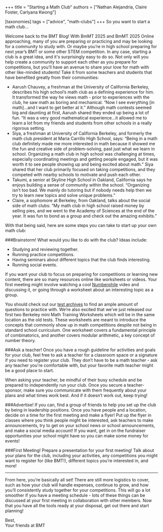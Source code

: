 +++
title = "Starting a Math Club"
authors = ["Nathan Alejandria, Claire Foster, Carlyana Kwong"]

[taxonomies] 
tags = ["advice", "math-clubs"]
+++
So you want to start a math club...

Welcome back to the BMT Blog! With BmMT 2025 and BmMT 2025 Online approaching, many of you are preparing or practicing and may be looking for a community to study with. Or maybe you’re in high school preparing for next year’s BMT or some other STEM competition. In any case, starting a club is a great idea, and it's surprisingly easy to do so. Not only will you help create a community to support each other as you prepare for competitions, but you’ll have an avenue to share your love for math with other like-minded students! Take it from some teachers and students that have benefited greatly from their communities:

- Aarush Chauvey, a freshman at the University of California Berkeley, describes his high school’s math club as a defining experience for him. It transformed the way he views math - prior to experiences with the club, he saw math as boring and mechanical. “Now I see everything [in math]…and I want to get better at it.” Although math contests seemed big and daunting at first, Aarush shared they ended up being a lot of fun. “It was a very good mathematical experience…it allowed me to learn a lot from my friends and students from other schools in a really rigorous setting.
- Siya, a freshman at University of California Berkeley, and formerly the math club president at Maria Carrillo High School, says: “Being in a math club definitely made me more interested in math because it showed me the fun and creative side of problem-solving, past just what we learn in school. Organizing a math club in high school was challenging at times, especially coordinating meetings and getting people engaged, but it was worth it to see people showing up and being excited about math.” Siya shared that her club primarily focused on taking competitions, and they competed with nearby schools to motivate and push each other. 
- Takumi, a senior at Skyline High School in Oakland, California says he enjoys building a sense of community within the school. “Organizing isn’t too bad. We mainly do tutoring but if nobody needs help then we try to learn new topics and solve unique problems.”
- Claire, a sophomore at Berkeley, from Oakland, talks about the social side of math clubs: “My math club in high school raised money by selling pies, and we went to the Academy of Sciences at the end of the year. It was fun to bond as a group and check out the amazing exhibits.”


With that being said, here are some steps you can take to start up your own math club:

###Brainstorm!
What would you like to do with the club? Ideas include:
- Studying and reviewing together.
- Running practice competitions.
- Having seminars about different topics that the club finds interesting.
- Running social events.

If you want your club to focus on preparing for competitions or learning new content, there are so many resources online like worksheets or videos. Your first meeting might involve watching a cool [Numberphile](https://www.youtube.com/numberphile) video and discussing it, or going through a worksheet about an interesting topic as a group. 

You should check out our [test archives](https://berkeley.mt/archives/ ) to find an ample amount of questions to practice with. We’re also excited that we’ve just released our first two Berkeley mini Math Training Worksheets which will be in the same location as the old tests. These worksheets are meant to introduce the concepts that commonly show up in math competitions despite not being in standard school curriculum. One worksheet covers a fundamental principle of combinatorics, and another covers modular arithmetic, a key concept of number theory.

###Ask a teacher!
Once you have a rough guideline for activities and goals for your club, feel free to ask a teacher for a classroom space or a signature if you need to register your club. They don’t have to be a math teacher - ask any teacher you're comfortable with, but your favorite math teacher might be a good place to start. 

When asking your teacher, be mindful of their busy schedule and be prepared to independently run your club. Once you secure a teacher-sponsor, make sure you communicate with them frequently about your plans and what times work best. And if it doesn’t work out, keep trying!

###Advertise!
If you can, find a group of friends to help you set up the club by being in leadership positions. Once you have people and a location, decide on a time for the first meeting and make a flyer! Put up the flyer in classes where you think people might be interested, ask teachers to make announcements, try to get on your school news or school announcements, and make a social media account! If you want, get in on the fundraiser opportunities your school might have so you can make some money for events!

###First Meeting!
Prepare a presentation for your first meeting! Talk about your plans for the club, including your activities, any competitions you might want to register for (like BMT!), different topics you’re interested in, and more! 

---

From here, you’re basically all set! There are still more logistics to cover, such as how your club will handle expenses, continue to grow, and how you’ll consistently study together for your competitions. This will go a lot smoother if you have a meeting schedule - lots of these things can be discussed at your first meeting in collaboration with other members. Now that you have all the tools ready at your disposal, get out there and start planning!

Best, <br>
Your friends at BMT
